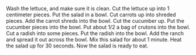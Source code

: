 Wash the lettuce, and make sure it is clean.
Cut the lettuce up into 1 centimeter pieces.
Put the salad in a bowl.
Cut carrots up into shreded pieces.
Add the carrot shreds into the bowl.
Cut the cucumber up.
Put the cucumber pieces into the bowl.
Put about 1/2 a bag of crutons into the bowl.
Cut a radish into some pieces.
Put the radish into the bowl.
Add the ranch and spread it out across the bowl.
Mix this salad for about 1 minute.
Heat the salad up for 30 seconds.
Now the salad is ready to eat.